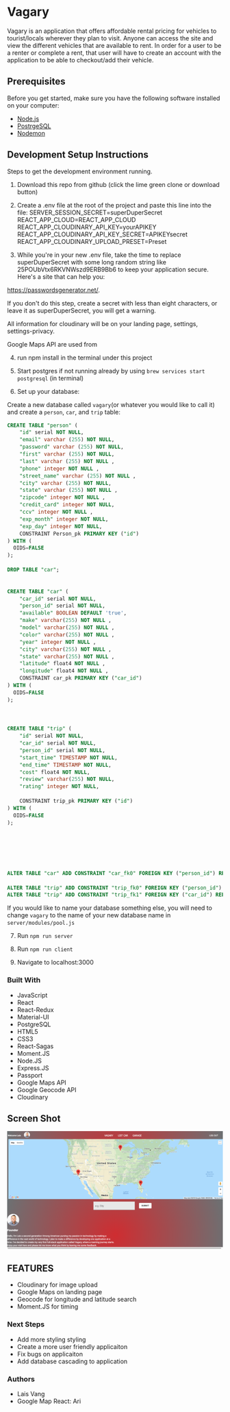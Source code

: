 # Vagary
Vagary is an application that offers affordable rental pricing for vehicles to tourist/locals wherever they plan to visit. Anyone can access the site and view the different vehicles that are available to rent. In order for a user to be a renter or complete a rent, that user will have to create an account with the application to be able to checkout/add their vehicle.  

## Prerequisites

Before you get started, make sure you have the following software installed on your computer:

- [Node.js](https://nodejs.org/en/)
- [PostrgeSQL](https://www.postgresql.org/)
- [Nodemon](https://nodemon.io/)

## Development Setup Instructions
Steps to get the development environment running.
1. Download this repo from github (click the lime green clone or download button)

2. Create a .env file at the root of the project and paste this line into the file:
SERVER_SESSION_SECRET=superDuperSecret
REACT_APP_CLOUD=REACT_APP_CLOUD
REACT_APP_CLOUDINARY_API_KEY=yourAPIKEY
REACT_APP_CLOUDINARY_API_KEY_SECRET=APIKEYsecret
REACT_APP_CLOUDINARY_UPLOAD_PRESET=Preset

3. While you're in your new .env file, take the time to replace superDuperSecret with some long random string like 25POUbVtx6RKVNWszd9ERB9Bb6 to keep your application secure. Here's a site that can help you: 

https://passwordsgenerator.net/. 

If you don't do this step, create a secret with less than eight characters, or leave it as superDuperSecret, you will get a warning.

All information for cloudinary will be on your landing page, settings, settings-privacy. 

Google Maps API are used from 

4. run npm install in the terminal under this project 

5. Start postgres if not running already by using `brew services start postgresql` (in terminal)

6. Set up your database:

Create a new database called `vagary`(or whatever you would like to call it) and create a `person`, `car`, and `trip` table:

```SQL
CREATE TABLE "person" (
    "id" serial NOT NULL,
    "email" varchar (255) NOT NULL,
    "password" varchar (255) NOT NULL,
    "first" varchar (255) NOT NULL,
    "last" varchar (255) NOT NULL ,
    "phone" integer NOT NULL ,
    "street_name" varchar (255) NOT NULL ,
    "city" varchar (255) NOT NULL,
    "state" varchar (255) NOT NULL ,
    "zipcode" integer NOT NULL ,
    "credit_card" integer NOT NULL,
    "ccv" integer NOT NULL ,
    "exp_month" integer NOT NULL,
    "exp_day" integer NOT NULL,
    CONSTRAINT Person_pk PRIMARY KEY ("id")
) WITH (
  OIDS=FALSE
);

DROP TABLE "car";


CREATE TABLE "car" (
    "car_id" serial NOT NULL,
    "person_id" serial NOT NULL,
    "available" BOOLEAN DEFAULT 'true',
    "make" varchar(255) NOT NULL ,
    "model" varchar(255) NOT NULL ,
    "color" varchar(255) NOT NULL ,
    "year" integer NOT NULL ,
    "city" varchar(255) NOT NULL ,
    "state" varchar(255) NOT NULL ,
    "latitude" float4 NOT NULL ,
    "longitude" float4 NOT NULL ,
    CONSTRAINT car_pk PRIMARY KEY ("car_id")
) WITH (
  OIDS=FALSE
);



CREATE TABLE "trip" (
    "id" serial NOT NULL,
    "car_id" serial NOT NULL,
    "person_id" serial NOT NULL,
    "start_time" TIMESTAMP NOT NULL,
    "end_time" TIMESTAMP NOT NULL,
    "cost" float4 NOT NULL,
    "review" varchar(255) NOT NULL,
    "rating" integer NOT NULL,
    
    CONSTRAINT trip_pk PRIMARY KEY ("id")
) WITH (
  OIDS=FALSE
);






ALTER TABLE "car" ADD CONSTRAINT "car_fk0" FOREIGN KEY ("person_id") REFERENCES "person"("id");

ALTER TABLE "trip" ADD CONSTRAINT "trip_fk0" FOREIGN KEY ("person_id") REFERENCES "person"("id");
ALTER TABLE "trip" ADD CONSTRAINT "trip_fk1" FOREIGN KEY ("car_id") REFERENCES "car"("car_id");
```

If you would like to name your database something else, you will need to change `vagary` to the name of your new database name in `server/modules/pool.js`


7. Run `npm run server`

8. Run `npm run client`

9. Navigate to localhost:3000



### Built With
 - JavaScript
 - React
 - React-Redux
 - Material-UI
 - PostgreSQL
 - HTML5
 - CSS3
 - React-Sagas
 - Moment.JS
 - Node.JS
 - Express.JS
 - Passport
 - Google Maps API
 - Google Geocode API
 - Cloudinary

## Screen Shot
![Landing Page](public/landingpage.png)

## FEATURES
- Cloudinary for image upload
- Google Maps on landing page
- Geocode for longitude and latitude search
- Moment.JS for timing

### Next Steps

- Add more styling styling
- Create a more user friendly applicaiton
- Fix bugs on applicaiton
- Add database cascading to application




### Authors

- Lais Vang
- Google Map React: Ari

